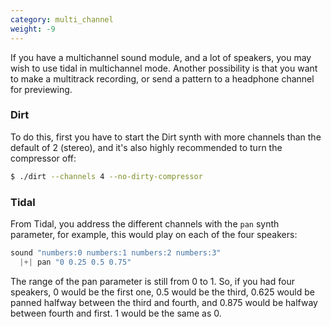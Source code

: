 ```yaml
---
category: multi_channel
weight: -9
---
```

If you have a multichannel sound module, and a lot of speakers, you may wish to use tidal in multichannel mode. Another possibility is that you want to make a multitrack recording, or send a pattern to a headphone channel for previewing.

### Dirt ###

To do this, first you have to start the Dirt synth with more channels than the default of 2 (stereo), and it's also highly recommended to turn the compressor off:

```bash
$ ./dirt --channels 4 --no-dirty-compressor
```

### Tidal ###

From Tidal, you address the different channels with the `pan` synth parameter, for example, this would play on each of the four speakers:

```haskell
sound "numbers:0 numbers:1 numbers:2 numbers:3"
  |+| pan "0 0.25 0.5 0.75"
```

The range of the pan parameter is still from 0 to 1. So, if you had four speakers, 0 would be the first one, 0.5 would be the third, 0.625 would be panned halfway between the third and fourth, and 0.875 would be halfway between fourth and first. 1 would be the same as 0.
